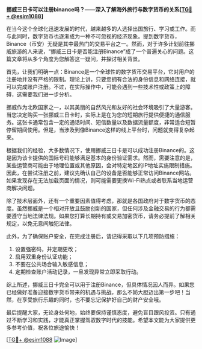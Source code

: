 **挪威三日卡可以注册binance吗？——深入了解海外旅行与数字货币的关系[[TG💪+ @esim1088](https://t.me/s/esim1088)]**

在当今这个全球化迅速发展的时代，越来越多的人选择出国旅行、学习或工作。而与此同时，数字货币也逐渐成为一种不可忽视的经济现象。提到数字货币，Binance（币安）无疑是其中最热门的交易平台之一。然而，对于许多计划前往挪威旅游的人来说，“挪威三日卡是否能注册Binance”成了一个普遍关心的问题。这篇文章将从多个角度为您解答这一疑问，并探讨相关背景。

首先，让我们明确一点：Binance是一个全球性的数字货币交易平台，它对用户的注册地并没有严格的限制。理论上讲，只要您拥有合法的身份信息和网络连接，就可以完成账户注册。不过，在实际操作中，可能会遇到一些技术性或政策上的障碍，这需要我们进一步分析。

挪威作为北欧国家之一，以其美丽的自然风光和友好的社会环境吸引了大量游客。当您决定购买一张挪威三日卡时，实际上是在为您的短期旅行提供便捷的通信服务。这张卡通常包含一定的通话时间、短信数量以及数据流量额度，非常适合短暂停留期间使用。但是，当涉及到像Binance这样的线上平台时，问题就变得复杂起来。

根据我们的经验，大多数情况下，使用挪威三日卡是可以成功注册Binance的。这是因为该卡提供的国际号码能够满足基本的身份验证需求。然而，需要注意的是，某些运营商可能由于地理位置或其他原因，会对特定地区的IP地址实施限制措施。因此，在尝试注册之前，建议先确认自己的设备是否能够正常访问Binance网站。如果发现存在无法加载页面的情况，则可能需要更换Wi-Fi热点或者联系当地运营商解决问题。

除了技术层面外，还有一个重要因素值得考虑，那就是各国政府对于数字货币的态度。虽然挪威是一个相对开放且鼓励创新的国家，但任何涉及金融交易的行为都需要遵守当地法律法规。如果您打算长期持有或交易加密货币，请务必提前了解相关规定，以免无意间触犯法律。

此外，为了确保账户安全，在完成注册后，请记得采取以下几项预防措施：
1. 设置强密码，并定期更改；
2. 启用双重身份认证功能；
3. 不要在公共场合输入敏感信息；
4. 定期检查账户活动记录，一旦发现异常立即采取行动。

综上所述，挪威三日卡完全可以用于注册Binance，但具体情况因人而异。如果您已经做好准备迎接数字货币带来的机遇与挑战，那么不妨大胆迈出第一步吧！当然，在享受旅行乐趣的同时，也不要忘记保护好自己的财产安全哦。

最后提醒大家，无论身处何地，始终要保持谨慎态度，避免盲目跟风投资。只有通过不断学习和实践，才能真正掌握驾驭数字时代的技能。希望本文能为大家提供更多参考价值，祝各位旅途愉快！

[[TG💪+ @esim1088](https://t.me/s/esim1088) ![Image](https://i.postimg.cc/4NQfJmqS/Snipaste-2025-05-13-00-14-12.png)]